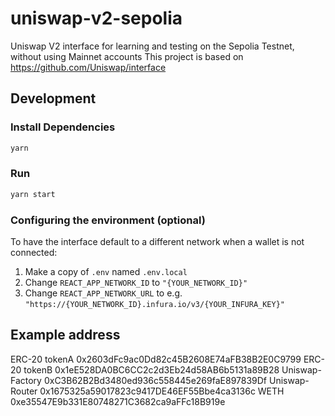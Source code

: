 # uniswap-v2-sepolia

Uniswap V2 interface for learning and testing on the Sepolia Testnet, without using Mainnet accounts
This project is based on https://github.com/Uniswap/interface


## Development

### Install Dependencies

```bash
yarn
```

### Run

```bash
yarn start
```

### Configuring the environment (optional)

To have the interface default to a different network when a wallet is not connected:

1. Make a copy of `.env` named `.env.local`
2. Change `REACT_APP_NETWORK_ID` to `"{YOUR_NETWORK_ID}"`
3. Change `REACT_APP_NETWORK_URL` to e.g. `"https://{YOUR_NETWORK_ID}.infura.io/v3/{YOUR_INFURA_KEY}"` 


## Example address
ERC-20 tokenA    0x2603dFc9ac0Dd82c45B2608E74aFB38B2E0C9799
ERC-20 tokenB    0x1eE528DA0BC6CC2c2d3Eb24d58AB6b5131a89B28
Uniswap-Factory  0xC3B62B2Bd3480ed936c558445e269faE897839Df
Uniswap-Router   0x1675325a59017823c9417DE46EF55Bbe4ca3136c
WETH             0xe35547E9b331E80748271C3682ca9aFFc18B919e